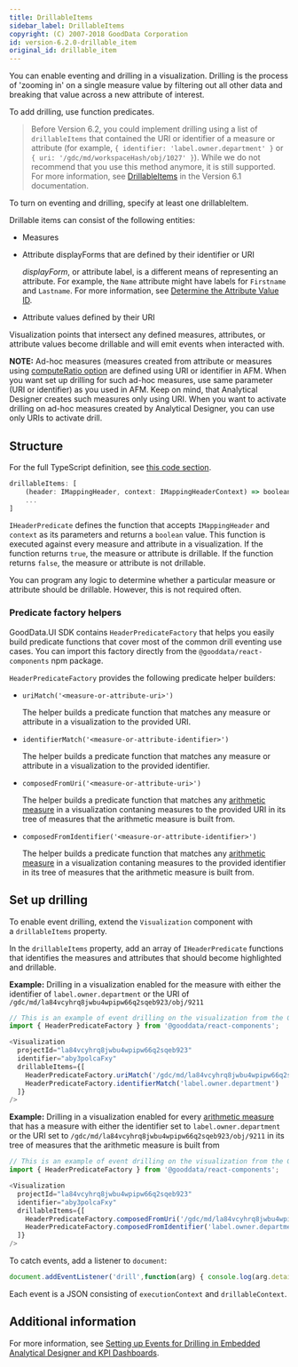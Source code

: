 ```yaml
---
title: DrillableItems
sidebar_label: DrillableItems
copyright: (C) 2007-2018 GoodData Corporation
id: version-6.2.0-drillable_item
original_id: drillable_item
---
```


You can enable eventing and drilling in a visualization. Drilling is the process of 'zooming in' on a single measure value by filtering out all other data and breaking that value across a new attribute of interest.

To add drilling, use function predicates.

> Before Version 6.2, you could implement drilling using a list of `drillableItems` that contained the URI or identifier of a measure or attribute (for example, `{ identifier: 'label.owner.department' }`  or `{ uri: '/gdc/md/workspaceHash/obj/1027' }`). While we do not recommend that you use this method anymore, it is still supported. For more information, see [DrillableItems](https://sdk.gooddata.com/gooddata-ui/docs/6.1.0/drillable_item.html) in the Version 6.1 documentation.

To turn on eventing and drilling, specify at least one drillableItem.

Drillable items can consist of the following entities:
* Measures
* Attribute displayForms that are defined by their identifier or URI

    *displayForm*, or attribute label, is a different means of representing an attribute. For example, the `Name` attribute might have labels for `Firstname` and `Lastname`. For more information, see [Determine the Attribute Value ID](https://help.gooddata.com/display/doc/Determine+the+Attribute+Value+ID).
* Attribute values defined by their URI

Visualization points that intersect any defined measures, attributes, or attribute values become drillable and will emit events when interacted with.

**NOTE:** Ad-hoc measures (measures created from attribute or measures using [computeRatio option](https://sdk.gooddata.com/gooddata-ui/docs/afm.html#show-a-measure-as-a-percentage) are defined using URI or identifier in AFM. When you want set up drilling for such ad-hoc measures, use same parameter (URI or identifier) as you used in AFM. Keep on mind, that Analytical Designer creates such measures only using URI. When you want to activate drilling on ad-hoc measures created by Analytical Designer, you can use only URIs to activate drill.

## Structure

For the full TypeScript definition, see [this code section](https://github.com/gooddata/gooddata-react-components/blob/master/src/interfaces/HeaderPredicate.ts#L6).

```javascript
drillableItems: [
    (header: IMappingHeader, context: IMappingHeaderContext) => boolean, // Type: IHeaderPredicate
    ...
]
```

`IHeaderPredicate` defines the function that accepts `IMappingHeader` and `context` as its parameters and returns a `boolean` value. This function is executed against every measure and attribute in a visualization. If the function returns `true`, the measure or attribute is drillable. If the function returns `false`, the measure or attribute is not drillable.

You can program any logic to determine whether a particular measure or attribute should be drillable. However, this is not required often.

### Predicate factory helpers

GoodData.UI SDK contains `HeaderPredicateFactory` that helps you easily build predicate functions that cover most of the common drill eventing use cases. You can import this factory directly from the `@gooddata/react-components` npm package.

`HeaderPredicateFactory` provides the following predicate helper builders:

* `uriMatch('<measure-or-attribute-uri>')`

    The helper builds a predicate function that matches any measure or attribute in a visualization to the provided URI.
* `identifierMatch('<measure-or-attribute-identifier>')`

    The helper builds a predicate function that matches any measure or attribute in a visualization to the provided identifier.
* `composedFromUri('<measure-or-attribute-uri>')`

    The helper builds a predicate function that matches any [arithmetic measure](20_misc__arithmetic_measure.md) in a visualization contaning measures to the provided URI in its tree of measures that the arithmetic measure is built from.
* `composedFromIdentifier('<measure-or-attribute-identifier>')`

    The helper builds a predicate function that matches any [arithmetic measure](20_misc__arithmetic_measure.md) in a visualization contaning measures to the provided identifier in its tree of measures that the arithmetic measure is built from.

## Set up drilling

To enable event drilling, extend the `Visualization` component with a `drillableItems` property.

In the `drillableItems` property, add an array of `IHeaderPredicate` functions that identifies the measures and attributes that should become highlighted and drillable.

**Example:** Drilling in a visualization enabled for the measure with either the identifier of `label.owner.department` or the URI of `/gdc/md/la84vcyhrq8jwbu4wpipw66q2sqeb923/obj/9211`

```javascript 1.6
// This is an example of event drilling on the visualization from the GoodSales demo workspace.
import { HeaderPredicateFactory } from '@gooddata/react-components';

<Visualization
  projectId="la84vcyhrq8jwbu4wpipw66q2sqeb923"
  identifier="aby3polcaFxy"
  drillableItems={[
    HeaderPredicateFactory.uriMatch('/gdc/md/la84vcyhrq8jwbu4wpipw66q2sqeb923/obj/9211'),
    HeaderPredicateFactory.identifierMatch('label.owner.department')
  ]}
/>
```

**Example:** Drilling in a visualization enabled for every [arithmetic measure](20_misc__arithmetic_measure.md) that has a measure with either the identifier set to `label.owner.department` or the URI set to `/gdc/md/la84vcyhrq8jwbu4wpipw66q2sqeb923/obj/9211` in its tree of measures that the arithmetic measure is built from

```javascript 1.6
// This is an example of event drilling on the visualization from the GoodSales demo workspace.
import { HeaderPredicateFactory } from '@gooddata/react-components';

<Visualization
  projectId="la84vcyhrq8jwbu4wpipw66q2sqeb923"
  identifier="aby3polcaFxy"
  drillableItems={[
    HeaderPredicateFactory.composedFromUri('/gdc/md/la84vcyhrq8jwbu4wpipw66q2sqeb923/obj/9211'),
    HeaderPredicateFactory.composedFromIdentifier('label.owner.department')
  ]}
/>
````

To catch events, add a listener to `document`:

```javascript
document.addEventListener('drill',function(arg) { console.log(arg.detail); });
```

Each event is a JSON consisting of `executionContext` and `drillableContext`.

## Additional information

For more information, see [Setting up Events for Drilling in Embedded Analytical Designer and KPI Dashboards](https://help.gooddata.com/display/doc/Setting+up+Events+for+Drilling+in+Embedded+Analytical+Designer+and+KPI+Dashboards).
